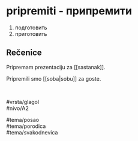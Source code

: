 # pripremiti - припремити

1. подготовить  
2. приготовить  

## Rečenice

Pripremam prezentaciju za [[sastanak]].

Pripremili smo [[soba|sobu]] za goste.

<br>

#vrsta/glagol  
#nivo/A2  

#tema/posao  
#tema/porodica  
#tema/svakodnevica  
